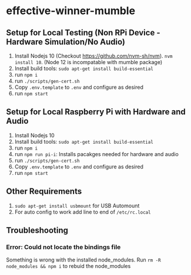 # effective-winner-mumble
## Setup for Local Testing (Non RPi Device - Hardware Simulation/No Audio)
1. Install Nodejs 10 (Checkout https://github.com/nvm-sh/nvm). `nvm install 10`. (Node 12 is incompatable with mumble package)
2. Install build tools: `sudo apt-get install build-essential`
3. run `npm i`
4. run `./scripts/gen-cert.sh`
5. Copy `.env.template` to `.env` and configure as desired
6. run `npm start`
## Setup for Local Raspberry Pi with Hardware and Audio
1. Install Nodejs 10
2. Install build tools: `sudo apt-get install build-essential`
3. run `npm i`
0.  run `npm run pi-i`: Installs pacakges needed for hardware and audio
4. run `./scripts/gen-cert.sh`
5. Copy `.env.template` to `.env` and configure as desired
6. run `npm start`
## Other Requirements
1. `sudo apt-get install usbmount` for USB Automount
2. For auto config to work add line to end of `/etc/rc.local`

## Troubleshooting
### Error: Could not locate the bindings file
  Something is wrong with the installed node_modules. Run `rm -R node_modules && npm i` to rebuid the node_modules
